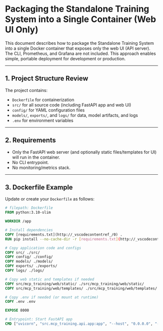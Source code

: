 # Packaging the Standalone Training System into a Single Container (Web UI Only)

This document describes how to package the Standalone Training System into a single Docker container that exposes only the web UI (API server). The CLI, Prometheus, and Grafana are not included. This approach enables simple, portable deployment for development or production.

---

## 1. Project Structure Review

The project contains:
- `Dockerfile` for containerization
- `src/` for all source code (including FastAPI app and web UI)
- `config/` for YAML configuration files
- `models/`, `exports/`, and `logs/` for data, model artifacts, and logs
- `.env` for environment variables

---

## 2. Requirements

- Only the FastAPI web server (and optionally static files/templates for UI) will run in the container.
- No CLI entrypoint.
- No monitoring/metrics stack.

---

## 3. Dockerfile Example

Update or create your `Dockerfile` as follows:

````dockerfile
# filepath: Dockerfile
FROM python:3.10-slim

WORKDIR /app

# Install dependencies
COPY [requirements.txt](http://_vscodecontentref_/0) .
RUN pip install --no-cache-dir -r [requirements.txt](http://_vscodecontentref_/1)

# Copy application code and configs
COPY src/ ./src/
COPY config/ ./config/
COPY models/ ./models/
COPY exports/ ./exports/
COPY logs/ ./logs/

# Copy web static and templates if needed
COPY src/mcp_training/web/static/ ./src/mcp_training/web/static/
COPY src/mcp_training/web/templates/ ./src/mcp_training/web/templates/

# Copy .env if needed (or mount at runtime)
COPY .env .env

EXPOSE 8000

# Entrypoint: Start FastAPI app
CMD ["uvicorn", "src.mcp_training.api.app:app", "--host", "0.0.0.0", "--port", "8000"]
````